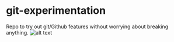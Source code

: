 # git-experimentation
Repo to try out git/Github features without worrying about breaking anything.
![alt text](https://travis-ci.com/vladodio/git-experimentation.svg?branch=main)
